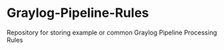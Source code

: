 # Graylog-Pipeline-Rules
Repository for storing example or common Graylog Pipeline Processing Rules
